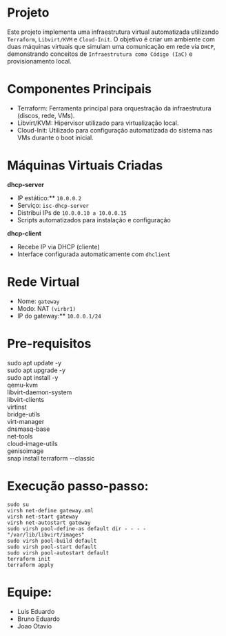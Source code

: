 # Projeto 

Este projeto implementa uma infraestrutura virtual automatizada utilizando ```Terraform```, ```Libvirt/KVM``` e ```Cloud-Init```. O objetivo é criar um ambiente com duas máquinas virtuais que simulam uma comunicação em rede via ```DHCP```, demonstrando conceitos de ```Infraestrutura como Código (IaC)``` e provisionamento local.

# Componentes Principais
  -  Terraform: Ferramenta principal para orquestração da infraestrutura (discos, rede, VMs).
  -  Libvirt/KVM: Hipervisor utilizado para virtualização local.
  -  Cloud-Init: Utilizado para configuração automatizada do sistema nas   VMs durante o boot inicial.

# Máquinas Virtuais Criadas 

**dhcp-server**
  - IP estático:** ```10.0.0.2 ```
  - Serviço: ```isc-dhcp-server```
  - Distribui IPs de ```10.0.0.10 a 10.0.0.15```
  - Scripts automatizados para instalação e configuração

**dhcp-client**
 - Recebe IP via DHCP (cliente)
 - Interface configurada automaticamente com ```dhclient```

# Rede Virtual
- Nome: ```gateway```
- Modo: NAT ```(virbr1)```
- IP do gateway:** ```10.0.0.1/24```
  
# Pre-requisitos

sudo apt update -y \
sudo apt upgrade -y \
  sudo apt install -y \
  qemu-kvm \
  libvirt-daemon-system \
  libvirt-clients \
  virtinst \
  bridge-utils \
  virt-manager \
  dnsmasq-base \
  net-tools \
  cloud-image-utils \
  genisoimage\
snap install terraform --classic

# Execução passo-passo:
```
sudo su
virsh net-define gateway.xml
virsh net-start gateway
virsh net-autostart gateway
sudo virsh pool-define-as default dir - - - - "/var/lib/libvirt/images"
sudo virsh pool-build default
sudo virsh pool-start default
sudo virsh pool-autostart default
terraform init
terraform apply
```

# Equipe:
- Luis Eduardo
- Bruno Eduardo
- Joao Otavio

````mermaid

